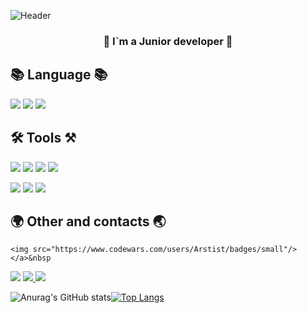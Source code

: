 ![Header](https://wiki.stavcdo.ru/images/5/54/%D0%94%D0%B5%D0%BA%D0%BE%D1%80.png)
<h3 align="center">📌 I`m a Junior developer 📌</h3>

## 📚 Language 📚

  <img src="https://img.shields.io/badge/Java-007396?style=flat-square&logo=Java&logoColor=white"/></a>
  <img src="https://img.shields.io/badge/C++-000000?style=flat-square&logo=C&logoColor=#000000"/></a>
  <img src="https://img.shields.io/badge/Mysql-E6B91E?style=flat-square&logo=MySql&logoColor=white"/></a> 


## 🛠 Tools ⚒

  <img src="https://img.shields.io/badge/Selenium-00a300?style=flat-square&logo=Selenium&logoColor=white"/></a>
  <img src="https://img.shields.io/badge/SpringBoot-6DB33F?style=flat-square&logo=SpringBoot&logoColor=white"/></a> 
  <img src="https://img.shields.io/badge/Spring-6DB33F?style=flat-square&logo=Spring&logoColor=white"/></a>
  <img src="https://img.shields.io/badge/MinecraftCode-62B47A?style=flat-square&logo=Minecraft&logoColor=white"/></a>

  <img src="https://img.shields.io/badge/Git-grey?style=flat-square&logo=git&logoColor=#000000"/></a>
  <img src="https://img.shields.io/badge/TelegramAPI-gray?style=flat-square&logo=telegram&logoColor=#26A5E4"/></a>
  <img src="https://img.shields.io/badge/HTML5-gray?style=flat-square&logo=HTML5&logoColor=#26A5E4"/></a>
  
## 🌍 Other and contacts 🌏

    <img src="https://www.codewars.com/users/Arstist/badges/small"/></a>&nbsp
   <a href="amlnoname99@gmail.com"><img src="https://img.shields.io/badge/Gmail-d14836?style=flat-square&logo=Gmail&logoColor=white&link=kimhyein7110@gmail.com"/></a>
   <a href="https://t.me/hashMapJVM"><img src="https://img.shields.io/badge/Telegram-gray?style=flat-square&logo=telegram&logoColor=#26A5E4&link=https://t.me/hashMapJVM"/>
   <a href="https://vk.com/yourmotherinlaw"><img src="https://img.shields.io/badge/VK-0077FF?style=flat-square&logo=VK&logoColor=#0077FF"/></a>
 </a>

  
![Anurag's GitHub stats](https://github-readme-stats.vercel.app/api?username=Arstist&show_icons=true&theme=dracula)[![Top Langs](https://github-readme-stats.vercel.app/api/top-langs/?username=Arstist&layout=compact)](https://github.com/anuraghazra/github-readme-stats)

